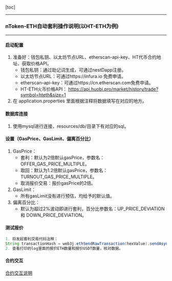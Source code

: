 ### 

[toc]

***

### nToken-ETH自动套利操作说明(以HT-ETH为例)

***

#### 启动配置

1. 准备好：钱包私钥、以太坊节点URL、etherscan-api-key、HT代币合约地址、获取价格API。
   * 钱包私钥：通过助记词生成，可通过nestDapp注册。
   * 以太坊节点URL：可通过https://infura.io 免费申请。
   * etherscan-api-key：可通过https://cn.etherscan.com免费申请。
   * HT-ETH火币价格API：  https://api.huobi.pro/market/history/trade?symbol=hteth&size=1
2. 在 application.properties 里面根据注释将数据填写在对应的地方。

#### 数据库连接

1. 使用mysql进行连接，resources/db/目录下有对应的sql。

#### 设置（GasPrice、GasLimit、偏离百分比）

1. GasPrice：
   * 套利：默认为2倍默认gasPrice，参数名：OFFER_GAS_PRICE_MULTIPLE。
   * 取回：默认为1.2倍默认gasPrice，参数名：TURNOUT_GAS_PRICE_MULTIPLE。
   * 取消报价交易：报价gasPrice的2倍。
2. GasLimit：
   * 所有gasLimit没有进行预估，均给予的默认值。
3. 偏离百分比：
   * 默认为超过2%波动即进行套利，百分比参数名：UP_PRICE_DEVIATION 和 DOWN_PRICE_DEVIATION。

#### 测试报价

```java
1. 将发起套利交易代码注释：
String transactionHash = web3j.ethSendRawTransaction(hexValue).sendAsync().get().getTransactionHash();
2. 查看打印的log里面的报价ETH数量和报价USDT数量，核对数据。
```

#### 合约交互

[合约交互说明](./NestV3EatOffer/README.md)

